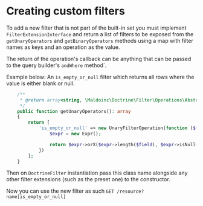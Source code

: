 # Creating custom filters

To add a new filter that is not part of the built-in set you must implement `FilterExtensionInterface` and
return a list of filters to be exposed from the `getUnaryOperators` and `getBinaryOperators` methods 
using a map with filter names as keys and an operation as the value.

The return of the operation's callback can be anything that can be passed to the query builder's `andWhere` method`.

Example below: An `is_empty_or_null` filter which returns all rows where the value is either blank or null.

```php
    /**
     * @return array<string, \Maldoinc\Doctrine\Filter\Operations\AbstractFilterOperation> 
     */
    public function getUnaryOperators(): array
    {
        return [
            'is_empty_or_null' => new UnaryFilterOperation(function ($field) {
                $expr = new Expr();

                return $expr->orX($expr->length($field), $expr->isNull($field));
            })
        ];
    }
```

Then on `DoctrineFilter` instantiation pass this class name alongside 
any other filter extensions (such as the preset one) to the constructor.

Now you can use the new filter as such `GET /resource?name[is_empty_or_null]`
